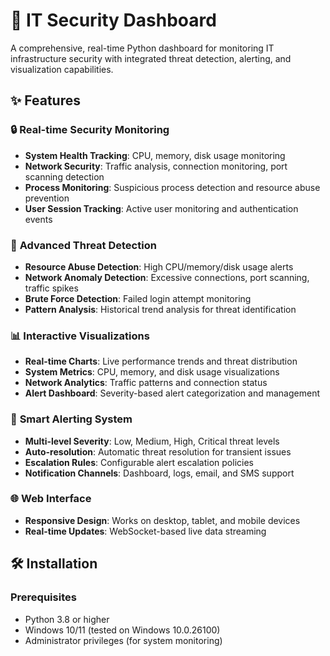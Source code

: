 # 🚀 IT Security Dashboard

A comprehensive, real-time Python dashboard for monitoring IT infrastructure security with integrated threat detection, alerting, and visualization capabilities.

## ✨ Features

### 🔒 **Real-time Security Monitoring**
- **System Health Tracking**: CPU, memory, disk usage monitoring
- **Network Security**: Traffic analysis, connection monitoring, port scanning detection
- **Process Monitoring**: Suspicious process detection and resource abuse prevention
- **User Session Tracking**: Active user monitoring and authentication events

### 🚨 **Advanced Threat Detection**
- **Resource Abuse Detection**: High CPU/memory/disk usage alerts
- **Network Anomaly Detection**: Excessive connections, port scanning, traffic spikes
- **Brute Force Detection**: Failed login attempt monitoring
- **Pattern Analysis**: Historical trend analysis for threat identification

### 📊 **Interactive Visualizations**
- **Real-time Charts**: Live performance trends and threat distribution
- **System Metrics**: CPU, memory, and disk usage visualizations
- **Network Analytics**: Traffic patterns and connection status
- **Alert Dashboard**: Severity-based alert categorization and management

### 🔔 **Smart Alerting System**
- **Multi-level Severity**: Low, Medium, High, Critical threat levels
- **Auto-resolution**: Automatic threat resolution for transient issues
- **Escalation Rules**: Configurable alert escalation policies
- **Notification Channels**: Dashboard, logs, email, and SMS support

### 🌐 **Web Interface**
- **Responsive Design**: Works on desktop, tablet, and mobile devices
- **Real-time Updates**: WebSocket-based live data streaming

## 🛠️ Installation

### Prerequisites
- Python 3.8 or higher
- Windows 10/11 (tested on Windows 10.0.26100)
- Administrator privileges (for system monitoring)

